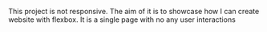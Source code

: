 This project is not responsive. The aim of it is to showcase how I can create website with flexbox.
It is a single page with no any user interactions
